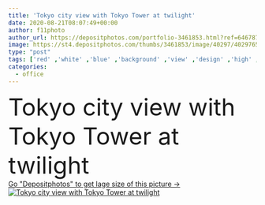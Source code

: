 ```yaml
---
title: 'Tokyo city view with Tokyo Tower at twilight'
date: 2020-08-21T08:07:49+00:00
author: f11photo
author_url: https://depositphotos.com/portfolio-3461853.html?ref=64678756
image: https://st4.depositphotos.com/thumbs/3461853/image/40297/402976560/api_thumb_450.jpg?forcejpeg=true
type: "post"
tags: ['red' ,'white' ,'blue' ,'background' ,'view' ,'design' ,'high' ,'sky' ,'business' ,'travel' ,'park' ,'scene' ,'technology' ,'dark' ,'modern' ,'landscape' ,'dusk' ,'architecture' ,'building' ,'city' ,'construction' ,'office' ,'tower' ,'urban' ,'night' ,'evening' ,'scenic' ,'tourism' ,'cityscape' ,'landmark' ,'skyline' ,'japanese' ,'asian' ,'vacation' ,'district' ,'buildings' ,'tourist' ,'asia' ,'metropolis' ,'japan' ,'place' ,'destination' ,'aerial' ,'tokyo' ]
categories: 
  - office
---
```

<div aling="center">
            <font size="60"> Tokyo city view with Tokyo Tower at twilight</font>   
</div>
<div>
    <a href='https://st4.depositphotos.com/thumbs/3461853/image/40297/402976560/api_thumb_450.jpg?forcejpeg=true?ref=64678756' target=_blank > Go "Depositphotos" to get lage size of this picture ->
        <img href='https://st4.depositphotos.com/thumbs/3461853/image/40297/402976560/api_thumb_450.jpg?forcejpeg=true?ref=64678756' src='https://st4.depositphotos.com/3461853/40297/i/950/depositphotos_402976560-stock-photo-tokyo-city-view-tokyo-tower.jpg?forcejpeg=true' alt='Tokyo city view with Tokyo Tower at twilight' >
    </a>
</div>
